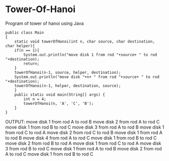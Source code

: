 # Tower-Of-Hanoi
Program of tower of hanoi using Java


	public class Main
	{
	    static void towerOfHanoi(int n, char source, char destination, char helper){
		if(n == 1){
		    System.out.println("move disk 1 from rod "+source+ " to rod "+destination);
		    return;
		}
		towerOfHanoi(n-1, source, helper, destination);
		System.out.println("move disk "+n+ " from rod "+source+ " to rod "+destination);
		towerOfHanoi(n-1, helper, destination, source);
	    }
		public static void main(String[] args) {
			int n = 4;
			towerOfHanoi(n, 'A', 'C', 'B');
		}
	}

OUTPUT:
move disk 1 from rod A to rod B
move disk 2 from rod A to rod C
move disk 1 from rod B to rod C
move disk 3 from rod A to rod B
move disk 1 from rod C to rod A
move disk 2 from rod C to rod B
move disk 1 from rod A to rod B
move disk 4 from rod A to rod C
move disk 1 from rod B to rod C
move disk 2 from rod B to rod A
move disk 1 from rod C to rod A
move disk 3 from rod B to rod C
move disk 1 from rod A to rod B
move disk 2 from rod A to rod C
move disk 1 from rod B to rod C
